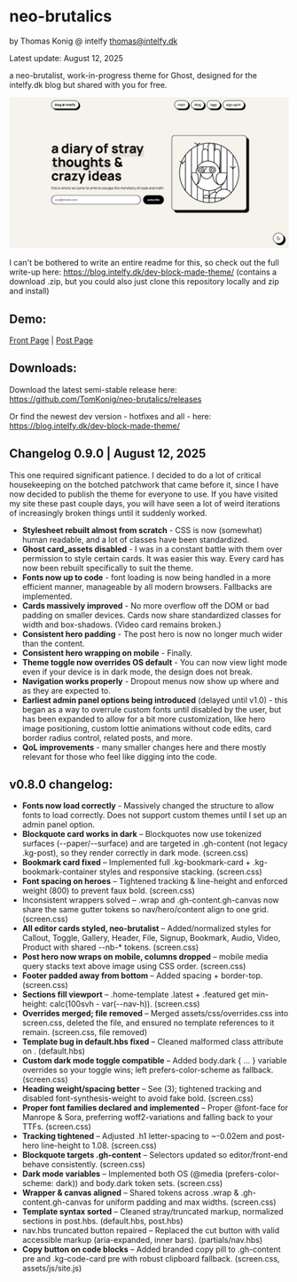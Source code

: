 # neo-brutalics
by Thomas Konig @ intelfy
thomas@intelfy.dk

Latest update:
August 12, 2025

a neo-brutalist, work-in-progress theme for Ghost, designed for the intelfy.dk blog but shared with you for free.

![screenshot](assets/images/screenshot-desktop.png)

I can't be bothered to write an entire readme for this, so check out the full write-up here: https://blog.intelfy.dk/dev-block-made-theme/ (contains a download .zip, but you could also just clone this repository locally and zip and install)

## Demo:
[Front Page](https://blog.intelfy.dk) | [Post Page](https://blog.intelfy.dk/dev-block-made-theme/)

## Downloads:
Download the latest semi-stable release here: https://github.com/TomKonig/neo-brutalics/releases

Or find the newest dev version - hotfixes and all - here: https://blog.intelfy.dk/dev-block-made-theme/

## Changelog 0.9.0 | August 12, 2025
This one required significant patience. I decided to do a lot of critical housekeeping on the botched patchwork that came before it, since I have now decided to publish the theme for everyone to use. If you have visited my site these past couple days, you will have seen a lot of weird iterations of increasingly broken things until it suddenly worked. 

- **Stylesheet rebuilt almost from scratch** - CSS is now (somewhat) human readable, and a lot of classes have been standardized.
- **Ghost card_assets disabled** - I was in a constant battle with them over permission to style certain cards. It was easier this way. Every card has now been rebuilt specifically to suit the theme.
- **Fonts now up to code** - font loading is now being handled in a more efficient manner, manageable by all modern browsers. Fallbacks are implemented. 
- **Cards massively improved** - No more overflow off the DOM or bad padding on smaller devices. Cards now share standardized classes for width and box-shadows. (Video card remains broken.)
- **Consistent hero padding** - The post hero is now no longer much wider than the content.
- **Consistent hero wrapping on mobile** - Finally.
- **Theme toggle now overrides OS default** - You can now view light mode even if your device is in dark mode, the design does not break.
- **Navigation works properly** - Dropout menus now show up where and as they are expected to. 
- **Earliest admin panel options being introduced** (delayed until v1.0) - this began as a way to overrule custom fonts until disabled by the user, but has been expanded to allow for a bit more customization, like hero image positioning, custom lottie animations without code edits, card border radius control, related posts, and more.
- **QoL improvements** - many smaller changes here and there mostly relevant for those who feel like digging into the code. 

## v0.8.0 changelog:
- **Fonts now load correctly** - Massively changed the structure to allow fonts to load correctly. Does not support custom themes until I set up an admin panel option.
- **Blockquote card works in dark** – Blockquotes now use tokenized surfaces (--paper/--surface) and are targeted in .gh-content (not legacy .kg-post), so they render correctly in dark mode. (screen.css)
- **Bookmark card fixed** – Implemented full .kg-bookmark-card + .kg-bookmark-container styles and responsive stacking. (screen.css) 
- **Font spacing on heroes** – Tightened tracking & line-height and enforced weight (800) to prevent faux bold. (screen.css)
- Inconsistent wrappers solved – .wrap and .gh-content.gh-canvas now share the same gutter tokens so nav/hero/content align to one grid. (screen.css) 
- **All editor cards styled, neo-brutalist** – Added/normalized styles for Callout, Toggle, Gallery, Header, File, Signup, Bookmark, Audio, Video, Product with shared --nb-* tokens. (screen.css)
- **Post hero now wraps on mobile, columns dropped** – mobile media query stacks text above image using CSS order. (screen.css)
- **Footer padded away from bottom** – Added spacing + border-top. (screen.css)
- **Sections fill viewport** – .home-template .latest + .featured get min-height: calc(100svh - var(--nav-h)). (screen.css)
- **Overrides merged; file removed** – Merged assets/css/overrides.css into screen.css, deleted the file, and ensured no template references to it remain. (screen.css, file removed)
- **Template bug in default.hbs fixed** – Cleaned malformed class attribute on <body>. (default.hbs) 
- **Custom dark mode toggle compatible** – Added body.dark { … } variable overrides so your toggle wins; left prefers-color-scheme as fallback. (screen.css)
- **Heading weight/spacing better** – See (3); tightened tracking and disabled font-synthesis-weight to avoid fake bold. (screen.css)
- **Proper font families declared and implemented** – Proper @font-face for Manrope & Sora, preferring woff2-variations and falling back to your TTFs. (screen.css)
- **Tracking tightened** – Adjusted .h1 letter-spacing to ~-0.02em and post-hero line-height to 1.08. (screen.css)
- **Blockquote targets .gh-content** – Selectors updated so editor/front-end behave consistently. (screen.css) 
- **Dark mode variables** – Implemented both OS (@media (prefers-color-scheme: dark)) and body.dark token sets. (screen.css)
- **Wrapper & canvas aligned** – Shared tokens across .wrap & .gh-content.gh-canvas for uniform padding and max widths. (screen.css) 
- **Template syntax sorted** – Cleaned stray/truncated markup, normalized sections in post.hbs. (default.hbs, post.hbs)
- nav.hbs truncated button repaired – Replaced the cut button with valid accessible markup (aria-expanded, inner bars). (partials/nav.hbs)
- **Copy button on code blocks** – Added branded copy pill to .gh-content pre and .kg-code-card pre with robust clipboard fallback. (screen.css, assets/js/site.js)